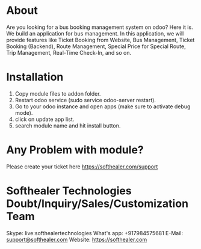 About
============
Are you looking for a bus booking management system on odoo? Here it is. We build an application for bus management. In this application, we will provide features like Ticket Booking from Website, Bus Management, Ticket Booking (Backend), Route Management, Special Price for Special Route, Trip Management, Real-Time Check-In, and so on.

Installation
============
1) Copy module files to addon folder.
2) Restart odoo service (sudo service odoo-server restart).
3) Go to your odoo instance and open apps (make sure to activate debug mode).
4) click on update app list.
5) search module name and hit install button.

Any Problem with module?
=====================================
Please create your ticket here https://softhealer.com/support

Softhealer Technologies Doubt/Inquiry/Sales/Customization Team
=====================================
Skype: live:softhealertechnologies
What's app: +917984575681
E-Mail: support@softhealer.com
Website: https://softhealer.com
